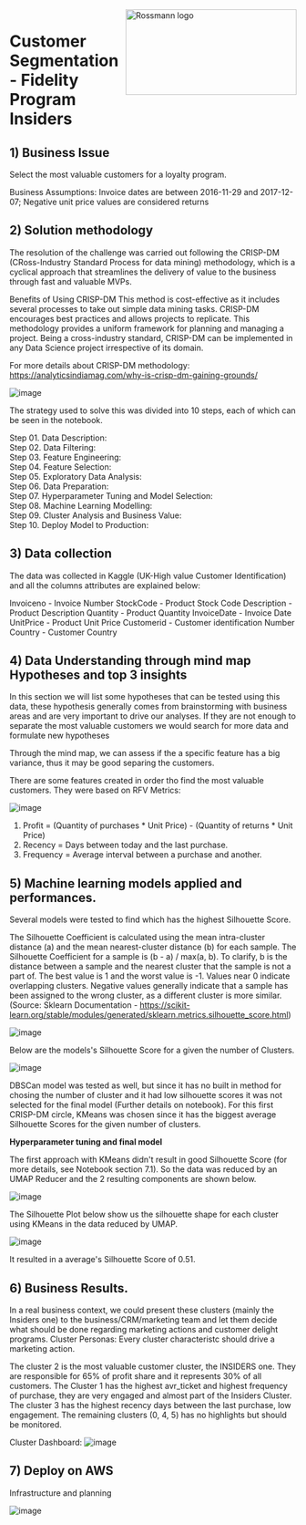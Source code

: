 <img src=https://user-images.githubusercontent.com/73034020/201500075-24c94d3c-8979-4453-b9e8-e6f71ea1fc40.png alt="Rossmann logo" title="Rossmann" align="right" height="150" width="300" class="center"/>

# Customer Segmentation - Fidelity Program Insiders


## 1) Business Issue
Select the most valuable customers for a loyalty program.

Business Assumptions:
Invoice dates are between 2016-11-29 and 2017-12-07;
Negative unit price values are considered returns

## 2) Solution methodology
The resolution of the challenge was carried out following the CRISP-DM (CRoss-Industry Standard Process for data mining) methodology, which is a cyclical approach that streamlines the delivery of value to the business through fast and valuable MVPs.

Benefits of Using CRISP-DM
This method is cost-effective as it includes several processes to take out simple data mining tasks.
CRISP-DM encourages best practices and allows projects to replicate.
This methodology provides a uniform framework for planning and managing a project.
Being a cross-industry standard, CRISP-DM can be implemented in any Data Science project irrespective of its domain.

For more details about CRISP-DM methodology: https://analyticsindiamag.com/why-is-crisp-dm-gaining-grounds/

![image](https://user-images.githubusercontent.com/73034020/180753015-7945d745-3420-4fd0-9681-6487fb066c80.png)

The strategy used to solve this was divided into 10 steps, each of which can be seen in the notebook.

Step 01. Data Description:  
Step 02. Data Filtering:  
Step 03. Feature Engineering:  
Step 04. Feature Selection:  
Step 05. Exploratory Data Analysis:  
Step 06. Data Preparation:  
Step 07. Hyperparameter Tuning and Model Selection:  
Step 08. Machine Learning Modelling:  
Step 09. Cluster Analysis and Business Value:  
Step 10. Deploy Model to Production:  

## 3) Data collection
The data was collected in Kaggle (UK-High value Customer Identification) and all the columns attributes are explained below:

Invoiceno - Invoice Number
StockCode - Product Stock Code
Description - Product Description
Quantity - Product Quantity
InvoiceDate - Invoice Date
UnitPrice - Product Unit Price
Customerid - Customer identification Number
Country - Customer Country


## 4) Data Understanding through mind map Hypotheses and **top 3 insights**
In this section we will list some hypotheses that can be tested using this data, these hypothesis generally comes from brainstorming 
with business areas and are very important to drive our analyses.
If they are not enough to separate the most valuable customers we would search for more data and formulate new hypotheses

Through the mind map, we can assess if the a specific feature has a big variance, thus it may be good separing the customers.

There are some features created in order tho find the most valuable customers. They were based on RFV Metrics:

![image](https://user-images.githubusercontent.com/73034020/201492747-560ab488-a9b3-4154-a8e8-3d87cfa04c66.png)


1. Profit = (Quantity of purchases * Unit Price) - (Quantity of returns * Unit Price)
2. Recency = Days between today and the last purchase.
3. Frequency = Average interval between a purchase and another.


## 5) Machine learning models applied and performances.

Several models were tested to find which has the highest Silhouette Score.

The Silhouette Coefficient is calculated using the mean intra-cluster distance (a) and the mean nearest-cluster distance (b) for each sample. The Silhouette Coefficient for a sample is (b - a) / max(a, b). To clarify, b is the distance between a sample and the nearest cluster that the sample is not a part of. 
The best value is 1 and the worst value is -1. Values near 0 indicate overlapping clusters. Negative values generally indicate that a sample has been assigned to the wrong cluster, as a different cluster is more similar. (Source: Sklearn Documentation - https://scikit-learn.org/stable/modules/generated/sklearn.metrics.silhouette_score.html)

![image](https://user-images.githubusercontent.com/73034020/201493041-98bde2d8-f7a4-4366-8d75-6a6d0af48541.png)


Below are the models's Silhouette Score for a given the number of Clusters.

![image](https://user-images.githubusercontent.com/73034020/201500353-6c4d9449-bb36-4f1f-8812-107e59062997.png)

DBSCan model was tested as well, but since it has no built in method for chosing the number of cluster and it had low silhouette scores it was not selected for the final model (Further details on notebook).
For this first CRISP-DM circle, KMeans was chosen since it has the biggest average Silhouette Scores for the given number of clusters.



**Hyperparameter tuning and final model**

The first approach with KMeans didn't result in good Silhouette Score (for more details, see Notebook section 7.1). So the data was reduced by an UMAP Reducer and the 2 resulting components are shown below.

![image](https://user-images.githubusercontent.com/73034020/203521938-872ee227-426f-4314-8d44-08c8178458ec.png)

The Silhouette Plot below show us the silhouette shape for each cluster using KMeans in the data reduced by UMAP.

![image](https://user-images.githubusercontent.com/73034020/203522270-cfc982d9-9c89-4da6-8014-bcd38052ee4a.png)

It resulted in a average's Silhouette Score of 0.51.

## 6) Business Results.

In a real business context, we could present these clusters (mainly the Insiders one) to the business/CRM/marketing team and let them decide what should be done regarding marketing actions and customer delight programs.
Cluster Personas: Every cluster characteristc should drive a marketing action.

The cluster 2 is the most valuable customer cluster, the INSIDERS one. They are responsible for 65% of profit share and it represents 30% of all customers.
The Cluster 1 has the highest avr_ticket and highest frequency of purchase, they are very engaged and almost part of the Insiders Cluster.
The cluster 3 has the highest recency days between the last purchase, low engagement.
The remaining clusters (0, 4, 5) has no highlights but should be monitored.

Cluster Dashboard:
![image](https://user-images.githubusercontent.com/73034020/203866250-57c61fd1-6746-4fb7-ac20-f0e12d392aea.png)


## 7) Deploy on AWS
Infrastructure and planning

![image](https://github.com/ViniciusKos/insiders_clustering/assets/73034020/929a53f0-97b7-4dca-b272-0fe9ddde0765)





